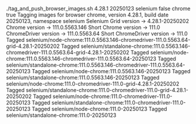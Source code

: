 ./tag_and_push_browser_images.sh 4.28.1 20250123 selenium false chrome true
Tagging images for browser chrome, version 4.28.1, build date 20250123, namespace selenium
Selenium Grid version -> 4.28.1-20250202
Chrome version -> 111.0.5563.146
Short Chrome version -> 111.0
ChromeDriver version -> 111.0.5563.64
Short ChromeDriver version -> 111.0
Tagged selenium/node-chrome:111.0.5563.146-chromedriver-111.0.5563.64-grid-4.28.1-20250202
Tagged selenium/standalone-chrome:111.0.5563.146-chromedriver-111.0.5563.64-grid-4.28.1-20250202
Tagged selenium/node-chrome:111.0.5563.146-chromedriver-111.0.5563.64-20250123
Tagged selenium/standalone-chrome:111.0.5563.146-chromedriver-111.0.5563.64-20250123
Tagged selenium/node-chrome:111.0.5563.146-20250123
Tagged selenium/standalone-chrome:111.0.5563.146-20250123
Tagged selenium/node-chrome:111.0-chromedriver-111.0-grid-4.28.1-20250202
Tagged selenium/standalone-chrome:111.0-chromedriver-111.0-grid-4.28.1-20250202
Tagged selenium/node-chrome:111.0-chromedriver-111.0-20250123
Tagged selenium/standalone-chrome:111.0-chromedriver-111.0-20250123
Tagged selenium/node-chrome:111.0-20250123
Tagged selenium/standalone-chrome:111.0-20250123
